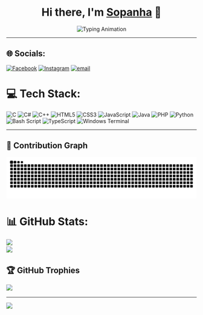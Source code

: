 <div align="center">
</div>  
<h1 align="center">
  Hi there, I'm <a href="https://github.com/V-Sopanha">Sopanha</a> 👋
</h1>

<p align="center">
<img src="https://readme-typing-svg.demolab.com?font=Fira+Code&size=22&pause=1000&color=F79327&center=true&vCenter=true&width=500&lines=Welcome+to+my+GitHub!;I+am+a+Passionate+Developer;Always+Learning+New+Things!" alt="Typing Animation">
</p>

--- 

## 🌐 Socials:
[![Facebook](https://img.shields.io/badge/Facebook-%231877F2.svg?logo=Facebook&logoColor=white)](https://www.facebook.com/voeun.sopanha.883224) [![Instagram](https://img.shields.io/badge/Instagram-%23E4405F.svg?logo=Instagram&logoColor=white)](https://instagram.com/sopanhavoeun23) [![email](https://img.shields.io/badge/Email-D14836?logo=gmail&logoColor=white)](mailto:Sopanha2310@gmail.com) 

# 💻 Tech Stack:
![C](https://img.shields.io/badge/c-%2300599C.svg?style=for-the-badge&logo=c&logoColor=white) ![C#](https://img.shields.io/badge/c%23-%23239120.svg?style=for-the-badge&logo=csharp&logoColor=white) ![C++](https://img.shields.io/badge/c++-%2300599C.svg?style=for-the-badge&logo=c%2B%2B&logoColor=white) ![HTML5](https://img.shields.io/badge/html5-%23E34F26.svg?style=for-the-badge&logo=html5&logoColor=white) ![CSS3](https://img.shields.io/badge/css3-%231572B6.svg?style=for-the-badge&logo=css3&logoColor=white) ![JavaScript](https://img.shields.io/badge/javascript-%23323330.svg?style=for-the-badge&logo=javascript&logoColor=%23F7DF1E) ![Java](https://img.shields.io/badge/java-%23ED8B00.svg?style=for-the-badge&logo=openjdk&logoColor=white) ![PHP](https://img.shields.io/badge/php-%23777BB4.svg?style=for-the-badge&logo=php&logoColor=white) ![Python](https://img.shields.io/badge/python-3670A0?style=for-the-badge&logo=python&logoColor=ffdd54) ![Bash Script](https://img.shields.io/badge/bash_script-%23121011.svg?style=for-the-badge&logo=gnu-bash&logoColor=white) ![TypeScript](https://img.shields.io/badge/typescript-%23007ACC.svg?style=for-the-badge&logo=typescript&logoColor=white) ![Windows Terminal](https://img.shields.io/badge/Windows%20Terminal-%234D4D4D.svg?style=for-the-badge&logo=windows-terminal&logoColor=white)

----
## 🐍 Contribution Graph  
<p align="center">
  <img src="https://raw.githubusercontent.com/lyudommuny13/lyudommuny13/output/github-contribution-grid-snake.svg" alt="Snake animation">
</p>

# 📊 GitHub Stats:
![](https://nirzak-streak-stats.vercel.app/?user=V-Sopanha&theme=outrun&hide_border=false)<br/>
![](https://github-readme-stats.vercel.app/api/top-langs/?username=V-Sopanha&theme=outrun&hide_border=false&include_all_commits=false&count_private=false&layout=compact)

## 🏆 GitHub Trophies
![](https://github-profile-trophy.vercel.app/?username=V-Sopanha&theme=radical&no-frame=false&no-bg=false&margin-w=4)

---
[![](https://visitcount.itsvg.in/api?id=V-Sopanha&icon=0&color=0)](https://visitcount.itsvg.in)

<!-- Proudly created with GPRM ( https://gprm.itsvg.in ) -->
